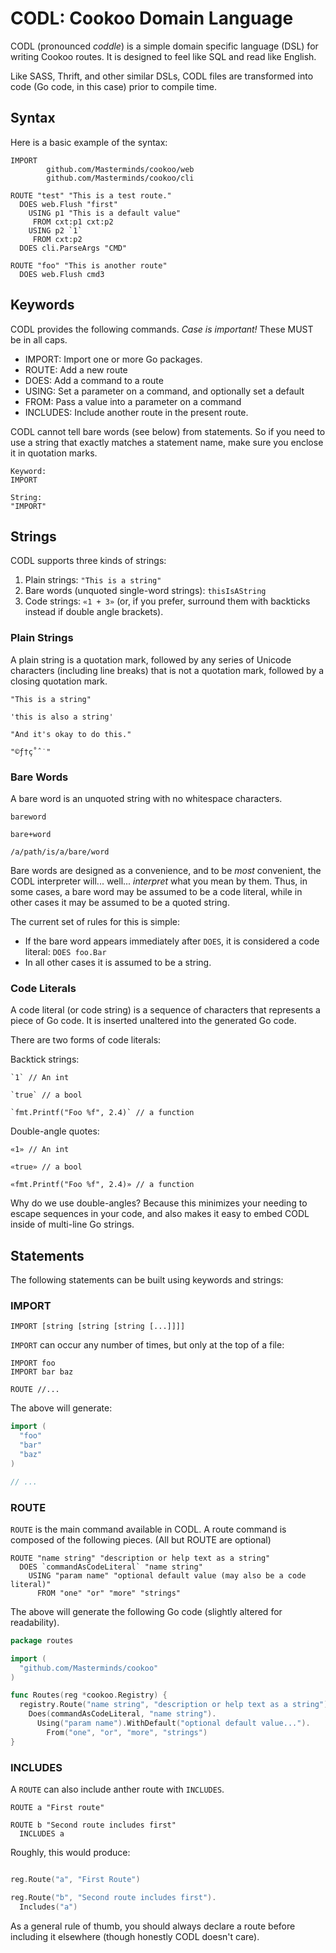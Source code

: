 # CODL: Cookoo Domain Language

CODL (pronounced *coddle*) is a simple domain specific language (DSL) for writing Cookoo
routes. It is designed to feel like SQL and read like English.

Like SASS, Thrift, and other similar DSLs, CODL files are transformed
into code (Go code, in this case) prior to compile time.

## Syntax

Here is a basic example of the syntax:

```
IMPORT
		github.com/Masterminds/cookoo/web
		github.com/Masterminds/cookoo/cli

ROUTE "test" "This is a test route."
  DOES web.Flush "first"
    USING p1 "This is a default value"
     FROM cxt:p1 cxt:p2
    USING p2 `1`
     FROM cxt:p2
  DOES cli.ParseArgs "CMD"

ROUTE "foo" "This is another route"
  DOES web.Flush cmd3
```


## Keywords

CODL provides the following commands. *Case is important!* These MUST be
in all caps.

- IMPORT: Import one or more Go packages.
- ROUTE: Add a new route
- DOES: Add a command to a route
- USING: Set a parameter on a command, and optionally set a default
- FROM: Pass a value into a parameter on a command
- INCLUDES: Include another route in the present route.

CODL cannot tell bare words (see below) from statements. So if you need
to use a string that exactly matches a statement name, make sure you
enclose it in quotation marks.

```
Keyword:
IMPORT

String:
"IMPORT"
```

## Strings

CODL supports three kinds of strings:

1. Plain strings: `"This is a string"`
2. Bare words (unquoted single-word strings): `thisIsAString`
3. Code strings: `«1 + 3»` (or, if you prefer, surround them with
   backticks instead if double angle brackets).

### Plain Strings

A plain string is a quotation mark, followed by any series of Unicode characters
(including line breaks) that is not a quotation mark, followed by a
closing quotation mark.

```
"This is a string"

'this is also a string'

"And it's okay to do this."

"©ƒ†ç˚ˆ˙"
```

### Bare Words

A bare word is an unquoted string with no whitespace characters.

```
bareword

bare+word

/a/path/is/a/bare/word
```
Bare words are designed as a convenience, and to be *most* convenient,
the CODL interpreter will... well... *interpret* what you mean by them.
Thus, in some cases, a bare word may be assumed to be a code literal,
while in other cases it may be assumed to be a quoted string.

The current set of rules for this is simple:

* If the bare word appears immediately after `DOES`, it is considered a
  code literal: `DOES foo.Bar`
* In all other cases it is assumed to be a string.


### Code Literals

A code literal (or code string) is a sequence of characters that
represents a piece of Go code. It is inserted unaltered into the
generated Go code.

There are two forms of code literals:

Backtick strings:
```
`1` // An int

`true` // a bool

`fmt.Printf("Foo %f", 2.4)` // a function
```

Double-angle quotes:

```
«1» // An int

«true» // a bool

«fmt.Printf("Foo %f", 2.4)» // a function
```

Why do we use double-angles? Because this minimizes your needing to
escape sequences in your code, and also makes it easy to embed CODL
inside of multi-line Go strings.

## Statements

The following statements can be built using keywords and strings:

### IMPORT

```
IMPORT [string [string [string [...]]]]
```

`IMPORT` can occur any number of times, but only at the top of a file:

```
IMPORT foo
IMPORT bar baz

ROUTE //...
```

The above will generate:

```go
import (
  "foo"
  "bar"
  "baz"
)

// ...
```

### ROUTE

`ROUTE` is the main command available in CODL. A route command is
composed of the following pieces. (All but ROUTE are optional)

```
ROUTE "name string" "description or help text as a string"
  DOES `commandAsCodeLiteral` "name string"
    USING "param name" "optional default value (may also be a code literal)"
      FROM "one" "or" "more" "strings"
```

The above will generate the following Go code (slightly altered for
readability).

```go
package routes

import (
  "github.com/Masterminds/cookoo"
)

func Routes(reg *cookoo.Registry) {
  registry.Route("name string", "description or help text as a string").
    Does(commandAsCodeLiteral, "name string").
      Using("param name").WithDefault("optional default value...").
        From("one", "or", "more", "strings")
}
```

### INCLUDES

A `ROUTE` can also include anther route with `INCLUDES`.

```
ROUTE a "First route"

ROUTE b "Second route includes first"
  INCLUDES a

```

Roughly, this would produce:

```go

reg.Route("a", "First Route")

reg.Route("b", "Second route includes first").
  Includes("a")
```

As a general rule of thumb, you should always declare a route before
including it elsewhere (though honestly CODL doesn't care).

